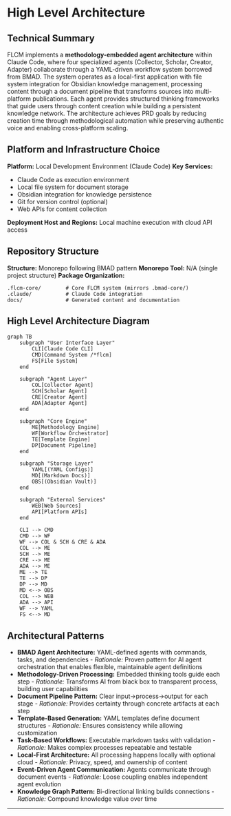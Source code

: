 # **High Level Architecture**

## **Technical Summary**

FLCM implements a **methodology-embedded agent architecture** within Claude Code, where four specialized agents (Collector, Scholar, Creator, Adapter) collaborate through a YAML-driven workflow system borrowed from BMAD. The system operates as a local-first application with file system integration for Obsidian knowledge management, processing content through a document pipeline that transforms sources into multi-platform publications. Each agent provides structured thinking frameworks that guide users through content creation while building a persistent knowledge network. The architecture achieves PRD goals by reducing creation time through methodological automation while preserving authentic voice and enabling cross-platform scaling.

## **Platform and Infrastructure Choice**

**Platform:** Local Development Environment (Claude Code)
**Key Services:** 
- Claude Code as execution environment
- Local file system for document storage
- Obsidian integration for knowledge persistence
- Git for version control (optional)
- Web APIs for content collection

**Deployment Host and Regions:** Local machine execution with cloud API access

## **Repository Structure**

**Structure:** Monorepo following BMAD pattern
**Monorepo Tool:** N/A (single project structure)
**Package Organization:** 
```
.flcm-core/        # Core FLCM system (mirrors .bmad-core/)
.claude/           # Claude Code integration
docs/              # Generated content and documentation
```

## **High Level Architecture Diagram**

```mermaid
graph TB
    subgraph "User Interface Layer"
        CLI[Claude Code CLI]
        CMD[Command System /*flcm]
        FS[File System]
    end
    
    subgraph "Agent Layer"
        COL[Collector Agent]
        SCH[Scholar Agent]
        CRE[Creator Agent]
        ADA[Adapter Agent]
    end
    
    subgraph "Core Engine"
        ME[Methodology Engine]
        WF[Workflow Orchestrator]
        TE[Template Engine]
        DP[Document Pipeline]
    end
    
    subgraph "Storage Layer"
        YAML[(YAML Configs)]
        MD[(Markdown Docs)]
        OBS[(Obsidian Vault)]
    end
    
    subgraph "External Services"
        WEB[Web Sources]
        API[Platform APIs]
    end
    
    CLI --> CMD
    CMD --> WF
    WF --> COL & SCH & CRE & ADA
    COL --> ME
    SCH --> ME
    CRE --> ME
    ADA --> ME
    ME --> TE
    TE --> DP
    DP --> MD
    MD <--> OBS
    COL --> WEB
    ADA --> API
    WF --> YAML
    FS <--> MD
```

## **Architectural Patterns**

- **BMAD Agent Architecture:** YAML-defined agents with commands, tasks, and dependencies - *Rationale:* Proven pattern for AI agent orchestration that enables flexible, maintainable agent definitions
- **Methodology-Driven Processing:** Embedded thinking tools guide each step - *Rationale:* Transforms AI from black box to transparent process, building user capabilities
- **Document Pipeline Pattern:** Clear input→process→output for each stage - *Rationale:* Provides certainty through concrete artifacts at each step
- **Template-Based Generation:** YAML templates define document structures - *Rationale:* Ensures consistency while allowing customization
- **Task-Based Workflows:** Executable markdown tasks with validation - *Rationale:* Makes complex processes repeatable and testable
- **Local-First Architecture:** All processing happens locally with optional cloud - *Rationale:* Privacy, speed, and ownership of content
- **Event-Driven Agent Communication:** Agents communicate through document events - *Rationale:* Loose coupling enables independent agent evolution
- **Knowledge Graph Pattern:** Bi-directional linking builds connections - *Rationale:* Compound knowledge value over time

---
